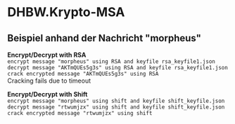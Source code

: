 # DHBW.Krypto-MSA

## Beispiel anhand der Nachricht "morpheus"
**Encrypt/Decrypt with RSA**  
`encrypt message "morpheus" using RSA and keyfile rsa_keyfile1.json`  
`decrypt message "AKTmQUEs5g3s" using RSA and keyfile rsa_keyfile1.json`  
`crack encrypted message "AKTmQUEs5g3s" using RSA`  
Cracking fails due to timeout

**Encrypt/Decrypt with Shift**  
`encrypt message "morpheus" using shift and keyfile shift_keyfile.json`  
`decrypt message "rtwumjzx" using shift and keyfile shift_keyfile.json`  
`crack encrypted message "rtwumjzx" using shift`
